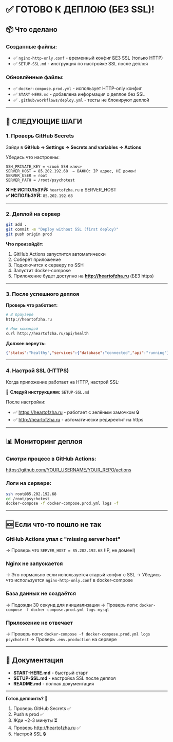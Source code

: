 # ✅ ГОТОВО К ДЕПЛОЮ (БЕЗ SSL)!

## 📦 Что сделано

### Созданные файлы:
- ✅ `nginx-http-only.conf` - временный конфиг БЕЗ SSL (только HTTP)
- ✅ `SETUP-SSL.md` - инструкция по настройке SSL после деплоя

### Обновлённые файлы:
- ✅ `docker-compose.prod.yml` - использует HTTP-only конфиг
- ✅ `START-HERE.md` - добавлена информация о деплое без SSL
- ✅ `.github/workflows/deploy.yml` - тесты не блокируют деплой

---

## 🚀 СЛЕДУЮЩИЕ ШАГИ

### 1. Проверь GitHub Secrets

Зайди в **GitHub → Settings → Secrets and variables → Actions**

Убедись что настроены:
```
SSH_PRIVATE_KEY = <твой SSH ключ>
SERVER_HOST = 85.202.192.68  ← ВАЖНО: IP адрес, НЕ домен!
SERVER_USER = root
SERVER_PATH = /root/psychotest
```

**❌ НЕ ИСПОЛЬЗУЙ:** `heartofzha.ru` в SERVER_HOST  
**✅ ИСПОЛЬЗУЙ:** `85.202.192.68`

---

### 2. Деплой на сервер

```bash
git add .
git commit -m "Deploy without SSL (first deploy)"
git push origin prod
```

**Что произойдёт:**
1. GitHub Actions запустится автоматически
2. Соберёт приложение
3. Подключится к серверу по SSH
4. Запустит docker-compose
5. Приложение будет доступно на **http://heartofzha.ru** (БЕЗ https)

---

### 3. После успешного деплоя

**Проверь что работает:**
```bash
# В браузере
http://heartofzha.ru

# Или командой
curl http://heartofzha.ru/api/health
```

**Должен вернуть:**
```json
{"status":"healthy","services":{"database":"connected","api":"running"}}
```

---

### 4. Настрой SSL (HTTPS)

Когда приложение работает на HTTP, настрой SSL:

📖 **Следуй инструкциям:** `SETUP-SSL.md`

После настройки:
- ✅ https://heartofzha.ru - работает с зелёным замочком 🔒
- ✅ http://heartofzha.ru - автоматически редиректит на https

---

## 📊 Мониторинг деплоя

### Смотри процесс в GitHub Actions:
https://github.com/YOUR_USERNAME/YOUR_REPO/actions

### Логи на сервере:
```bash
ssh root@85.202.192.68
cd /root/psychotest
docker-compose -f docker-compose.prod.yml logs -f
```

---

## 🆘 Если что-то пошло не так

### GitHub Actions упал с "missing server host"
→ Проверь что `SERVER_HOST = 85.202.192.68` (IP, не домен!)

### Nginx не запускается
→ Это нормально если используется старый конфиг с SSL
→ Убедись что используется `nginx-http-only.conf` в docker-compose

### База данных не создаётся
→ Подожди 30 секунд для инициализации
→ Проверь логи: `docker-compose -f docker-compose.prod.yml logs mysql`

### Приложение не отвечает
→ Проверь логи: `docker-compose -f docker-compose.prod.yml logs psychotest`
→ Проверь `.env.production` на сервере

---

## 📖 Документация

- **START-HERE.md** - быстрый старт
- **SETUP-SSL.md** - настройка SSL после деплоя
- **README.md** - полная документация

---

**Готов деплоить?** 🚀

1. Проверь GitHub Secrets ✅
2. Push в prod ✅
3. Жди ~2-3 минуты ⏳
4. Проверь http://heartofzha.ru ✅
5. Настрой SSL 🔒

